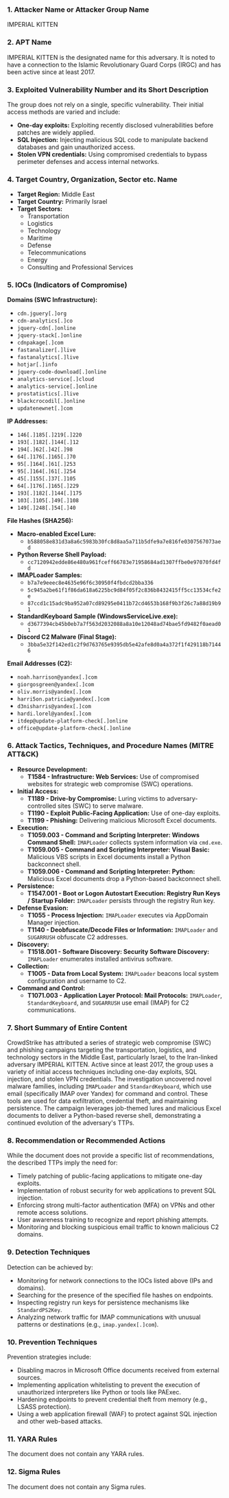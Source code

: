 ### **1. Attacker Name or Attacker Group Name**

IMPERIAL KITTEN

### **2. APT Name**

IMPERIAL KITTEN is the designated name for this adversary. It is noted to have a connection to the Islamic Revolutionary Guard Corps (IRGC) and has been active since at least 2017.

### **3. Exploited Vulnerability Number and its Short Description**

The group does not rely on a single, specific vulnerability. Their initial access methods are varied and include:
*   **One-day exploits:** Exploiting recently disclosed vulnerabilities before patches are widely applied.
*   **SQL Injection:** Injecting malicious SQL code to manipulate backend databases and gain unauthorized access.
*   **Stolen VPN credentials:** Using compromised credentials to bypass perimeter defenses and access internal networks.

### **4. Target Country, Organization, Sector etc. Name**

*   **Target Region:** Middle East
*   **Target Country:** Primarily Israel
*   **Target Sectors:**
    *   Transportation
    *   Logistics
    *   Technology
    *   Maritime
    *   Defense
    *   Telecommunications
    *   Energy
    *   Consulting and Professional Services

### **5. IOCs (Indicators of Compromise)**

**Domains (SWC Infrastructure):**
*   `cdn.jguery[.]org`
*   `cdn-analytics[.]co`
*   `jquery-cdn[.]online`
*   `jquery-stack[.]online`
*   `cdnpakage[.]com`
*   `fastanalizer[.]live`
*   `fastanalytics[.]live`
*   `hotjar[.]info`
*   `jquery-code-download[.]online`
*   `analytics-service[.]cloud`
*   `analytics-service[.]online`
*   `prostatistics[.]live`
*   `blackcrocodil[.]online`
*   `updatenewnet[.]com`

**IP Addresses:**
*   `146[.]185[.]219[.]220`
*   `193[.]182[.]144[.]12`
*   `194[.]62[.]42[.]98`
*   `64[.]176[.]165[.]70`
*   `95[.]164[.]61[.]253`
*   `95[.]164[.]61[.]254`
*   `45[.]155[.]37[.]105`
*   `64[.]176[.]165[.]229`
*   `193[.]182[.]144[.]175`
*   `103[.]105[.]49[.]108`
*   `149[.]248[.]54[.]40`

**File Hashes (SHA256):**
*   **Macro-enabled Excel Lure:**
    *   `b588058e831d3a8a6c5983b30fc8d8aa5a711b5dfe9a7e816fe0307567073aed`
*   **Python Reverse Shell Payload:**
    *   `cc7120942edde86e480a961fceff66783e71958684ad1307ffbe0e97070fd4fd`
*   **IMAPLoader Samples:**
    *   `b7a7e9eeec8e4635e96f6c30950f4fbdcd2bba336`
    *   `5c945a2be61f1f86da618a6225bc9d84f05f2c836b8432415ff5cc13534cfe2e`
    *   `87ccd1c15adc9ba952a07cd89295e0411b72cd4653b168f9b3f26c7a88d19b91`
*   **StandardKeyboard Sample (WindowsServiceLive.exe):**
    *   `d3677394cb45b0eb7a7f563d2032088a8a10e12048ad74bae5fd9482f0aead01`
*   **Discord C2 Malware (Final Stage):**
    *   `3bba5e32f142ed1c2f9d763765e9395db5e42afe8d0a4a372f1f429118b71446`

**Email Addresses (C2):**
*   `noah.harrison@yandex[.]com`
*   `giorgosgreen@yandex[.]com`
*   `oliv.morris@yandex[.]com`
*   `harri5on.patricia@yandex[.]com`
*   `d3nisharris@yandex[.]com`
*   `hardi.lorel@yandex[.]com`
*   `itdep@update-platform-check[.]online`
*   `office@update-platform-check[.]online`

### **6. Attack Tactics, Techniques, and Procedure Names (MITRE ATT&CK)**

*   **Resource Development:**
    *   **T1584 - Infrastructure: Web Services:** Use of compromised websites for strategic web compromise (SWC) operations.
*   **Initial Access:**
    *   **T1189 - Drive-by Compromise:** Luring victims to adversary-controlled sites (SWC) to serve malware.
    *   **T1190 - Exploit Public-Facing Application:** Use of one-day exploits.
    *   **T1199 - Phishing:** Delivering malicious Microsoft Excel documents.
*   **Execution:**
    *   **T1059.003 - Command and Scripting Interpreter: Windows Command Shell:** `IMAPLoader` collects system information via `cmd.exe`.
    *   **T1059.005 - Command and Scripting Interpreter: Visual Basic:** Malicious VBS scripts in Excel documents install a Python backconnect shell.
    *   **T1059.006 - Command and Scripting Interpreter: Python:** Malicious Excel documents drop a Python-based backconnect shell.
*   **Persistence:**
    *   **T1547.001 - Boot or Logon Autostart Execution: Registry Run Keys / Startup Folder:** `IMAPLoader` persists through the registry Run key.
*   **Defense Evasion:**
    *   **T1055 - Process Injection:** `IMAPLoader` executes via AppDomain Manager injection.
    *   **T1140 - Deobfuscate/Decode Files or Information:** `IMAPLoader` and `SUGARRUSH` obfuscate C2 addresses.
*   **Discovery:**
    *   **T1518.001 - Software Discovery: Security Software Discovery:** `IMAPLoader` enumerates installed antivirus software.
*   **Collection:**
    *   **T1005 - Data from Local System:** `IMAPLoader` beacons local system configuration and username to C2.
*   **Command and Control:**
    *   **T1071.003 - Application Layer Protocol: Mail Protocols:** `IMAPLoader`, `StandardKeyboard`, and `SUGARRUSH` use email (IMAP) for C2 communications.

### **7. Short Summary of Entire Content**

CrowdStrike has attributed a series of strategic web compromise (SWC) and phishing campaigns targeting the transportation, logistics, and technology sectors in the Middle East, particularly Israel, to the Iran-linked adversary IMPERIAL KITTEN. Active since at least 2017, the group uses a variety of initial access techniques including one-day exploits, SQL injection, and stolen VPN credentials. The investigation uncovered novel malware families, including `IMAPLoader` and `StandardKeyboard`, which use email (specifically IMAP over Yandex) for command and control. These tools are used for data exfiltration, credential theft, and maintaining persistence. The campaign leverages job-themed lures and malicious Excel documents to deliver a Python-based reverse shell, demonstrating a continued evolution of the adversary's TTPs.

### **8. Recommendation or Recommended Actions**

While the document does not provide a specific list of recommendations, the described TTPs imply the need for:
*   Timely patching of public-facing applications to mitigate one-day exploits.
*   Implementation of robust security for web applications to prevent SQL injection.
*   Enforcing strong multi-factor authentication (MFA) on VPNs and other remote access solutions.
*   User awareness training to recognize and report phishing attempts.
*   Monitoring and blocking suspicious email traffic to known malicious C2 domains.

### **9. Detection Techniques**

Detection can be achieved by:
*   Monitoring for network connections to the IOCs listed above (IPs and domains).
*   Searching for the presence of the specified file hashes on endpoints.
*   Inspecting registry run keys for persistence mechanisms like `StandardPS2Key`.
*   Analyzing network traffic for IMAP communications with unusual patterns or destinations (e.g., `imap.yandex[.]com`).

### **10. Prevention Techniques**

Prevention strategies include:
*   Disabling macros in Microsoft Office documents received from external sources.
*   Implementing application whitelisting to prevent the execution of unauthorized interpreters like Python or tools like PAExec.
*   Hardening endpoints to prevent credential theft from memory (e.g., LSASS protection).
*   Using a web application firewall (WAF) to protect against SQL injection and other web-based attacks.

### **11. YARA Rules**

The document does not contain any YARA rules.

### **12. Sigma Rules**

The document does not contain any Sigma rules.
